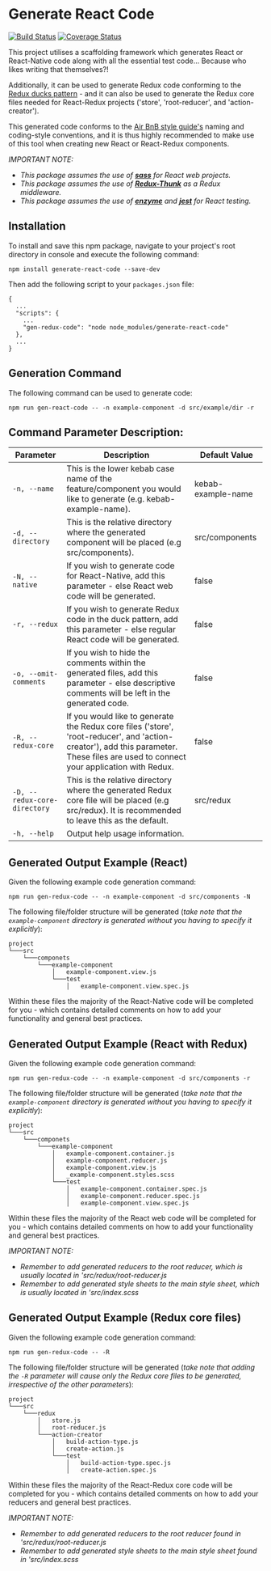 Generate React Code
===================

[![Build Status](https://travis-ci.org/JPStrydom/Generate-Redux-Code.svg?branch=master)](https://travis-ci.org/JPStrydom/Generate-Redux-Code)
[![Coverage Status](https://coveralls.io/repos/github/JPStrydom/Generate-React-Code/badge.svg?branch=master)](https://coveralls.io/github/JPStrydom/Generate-React-Code?branch=master)

This project utilises a scaffolding framework which generates React or React-Native code along with all the essential
test code... Because who likes writing that themselves?!

Additionally, it can be used to generate Redux code conforming to the [Redux ducks pattern](https://github.com/erikras/ducks-modular-redux) - and it can also be used to 
generate the Redux core files needed for React-Redux projects ('store', 'root-reducer', and 'action-creator').

This generated code conforms to the [Air BnB style guide's](https://github.com/airbnb/javascript) naming and coding-style
conventions, and it is thus highly recommended to make use of this tool when creating new React or React-Redux components.

_IMPORTANT NOTE:_
* _This package assumes the use of [__sass__](https://github.com/sass/sass) for React web projects._
* _This package assumes the use of [__Redux-Thunk__](https://github.com/gaearon/redux-thunk) as a Redux middleware._
* _This package assumes the use of [__enzyme__](https://github.com/airbnb/enzyme) and [__jest__](https://github.com/facebook/jest) for React testing._

## Installation

To install and save this npm package, navigate to your project's root directory in console and execute the following command:
```
npm install generate-react-code --save-dev
```

Then add the following script to your `packages.json` file:

```
{
  ...
  "scripts": {
    ...
    "gen-redux-code": "node node_modules/generate-react-code"
  },
  ...
}
```

## Generation Command

The following command can be used to generate code:
```
npm run gen-react-code -- -n example-component -d src/example/dir -r
```

## Command Parameter Description:

|Parameter|Description|Default Value|
|---------|-----------|-------|
|`-n, --name`                 | This is the lower kebab case name of the feature/component you would like to generate (e.g. kebab-example-name).                                                                     | kebab-example-name |
|`-d, --directory`            | This is the relative directory where the generated component will be placed (e.g src/components).                                                                                    | src/components     |
|`-N, --native`               | If you wish to generate code for React-Native, add this parameter - else React web code will be generated.                                                                           | false              |
|`-r, --redux`                | If you wish to generate Redux code in the duck pattern, add this parameter - else regular React code will be generated.                                                              | false              |
|`-o, --omit-comments`        | If you wish to hide the comments within the generated files, add this parameter - else descriptive comments will be left in the generated code.                                      | false              |
|`-R, --redux-core`           | If you would like to generate the Redux core files ('store', 'root-reducer', and 'action-creator'), add this parameter. These files are used to connect your application with Redux. | false              |
|`-D, --redux-core-directory` | This is the relative directory where the generated Redux core file will be placed (e.g src/redux). It is recommended to leave this as the default.                                   | src/redux          |
|`-h, --help`                 | Output help usage information.                                                                                                                                                       |                    |


## Generated Output Example (React)

Given the following example code generation command:
```
npm run gen-redux-code -- -n example-component -d src/components -N
```
The following file/folder structure will be generated (_take note that the `example-component` directory is generated without you having to specify it explicitly_):
```
project
└───src
    └───componets
        └───example-component
            │   example-component.view.js
            └───test
                │   example-component.view.spec.js
```
Within these files the majority of the React-Native code will be completed for you - which contains detailed comments on how to add your
functionality and general best practices.

## Generated Output Example (React with Redux)

Given the following example code generation command:
```
npm run gen-redux-code -- -n example-component -d src/components -r
```
The following file/folder structure will be generated (_take note that the `example-component` directory is generated without you having to specify it explicitly_):
```
project
└───src
    └───componets
        └───example-component
            │   example-component.container.js
            │   example-component.reducer.js
            │   example-component.view.js
            │   _example-component.styles.scss
            └───test
                │   example-component.container.spec.js
                │   example-component.reducer.spec.js
                │   example-component.view.spec.js
```
Within these files the majority of the React web code will be completed for you - which contains detailed comments on how to add your
functionality and general best practices.

_IMPORTANT NOTE:_
* _Remember to add generated reducers to the root reducer, which is usually located in 'src/redux/root-reducer.js_
* _Remember to add generated style sheets to the main style sheet, which is usually located in 'src/index.scss_

## Generated Output Example (Redux core files)

Given the following example code generation command:
```
npm run gen-redux-code -- -R
```
The following file/folder structure will be generated (_take note that adding the `-R` parameter will cause only the
Redux core files to be generated, irrespective of the other parameters_):
```
project
└───src
    └───redux
        │   store.js
        │   root-reducer.js
        └───action-creator
            │   build-action-type.js
            │   create-action.js
            └───test
                │   build-action-type.spec.js
                │   create-action.spec.js
```
Within these files the majority of the React-Redux core code will be completed for you - which contains detailed comments on how to add your
reducers and general best practices.

_IMPORTANT NOTE:_
* _Remember to add generated reducers to the root reducer found in 'src/redux/root-reducer.js_
* _Remember to add generated style sheets to the main style sheet found in 'src/index.scss_
